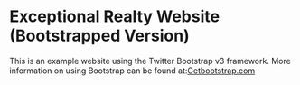 # Exceptional Realty Website (Bootstrapped Version)

This is an example website using the Twitter Bootstrap v3 framework.
More information on using Bootstrap can be found at:[Getbootstrap.com](http;//gerbootstrap.com)
